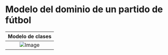 # Modelo del dominio de un **partido de fútbol**

|Modelo de clases|
|:-:|
|![Image](imagenes/DigramaClases.PNG)|

